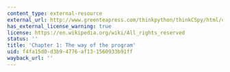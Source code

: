 ```yaml
---
content_type: external-resource
external_url: http://www.greenteapress.com/thinkpython/thinkCSpy/html/chap01.html
has_external_license_warning: true
license: https://en.wikipedia.org/wiki/All_rights_reserved
status: ''
title: 'Chapter 1: The way of the program'
uid: f4fa15d0-d3b9-4776-af13-1560933b91ff
wayback_url: ''
---
```

